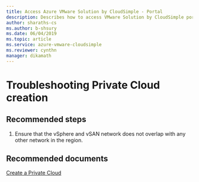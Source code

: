 ```yaml
--- 
title: Access Azure VMware Solution by CloudSimple - Portal 
description: Describes how to access VMware Solution by CloudSimple portal from Azure portal
author: sharaths-cs 
ms.author: b-shsury 
ms.date: 06/04/2019 
ms.topic: article 
ms.service: azure-vmware-cloudsimple 
ms.reviewer: cynthn 
manager: dikamath 
---
```


# Troubleshooting Private Cloud creation 

## **Recommended steps**

1. Ensure that the vSphere and vSAN network does not overlap with any other network in the region.<br>


## **Recommended documents**

[Create a Private Cloud](https://docs.cloudsimple.com/csportal/resources/privatecloudcreate/)<br>